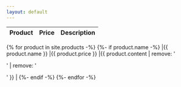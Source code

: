 ```yaml
---
layout: default
---
```

|Product  |Price  |Description  |
|---|---|---|
{% for product in site.products -%}
{%- if product.name -%}
|{{ product.name }}  |{{ product.price }}  |{{ product.content | remove: '<p>' | remove: '</p>' }}  |
{%- endif -%}
{%- endfor -%}
